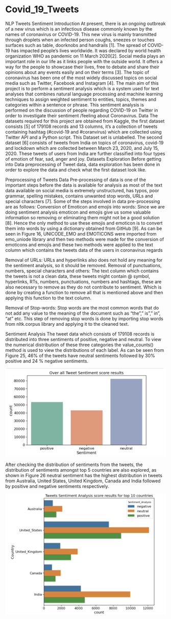 # Covid_19_Tweets
NLP Tweets Sentiment
Introduction
At present, there is an ongoing outbreak of a new virus which is an infectious disease commonly known
by the names of coronavirus or COVID-19. This new virus is mainly transmitted through droplets when
an infected person coughs, sneezes or touches surfaces such as table, doorknobs and handrails [1]. The
spread of COVID-19 has impacted people’s lives worldwide. It was declared by world health organization
WHO as pandemic on 11 March 2020[2].
Social media plays an important role in our life as it links people with the outside world. It offers a way
for the people to showcase their lives, free to debate and share their opinions about any events easily
and on their terms [3]. The topic of coronavirus has been one of the most widely discussed topics on
social media such as Twitter, Facebook and Instagram [4]. The main aim of this project is to perform a
sentiment analysis which is a system used for text analyses that combines natural language processing
and machine learning techniques to assign weighted sentiment to entities, topics, themes and
categories within a sentence or phrase. This sentiment analysis is performed on the discussion of people
regarding COVID-19 on Twitter in order to investigate their sentiment /feeling about Coronavirus.
Data
The datasets required for this project are obtained from Kaggle, the first dataset consists [5] of 179108
records and 13 columns, it’s a collection of tweets containing hashtag (#covid-19 and #coranvirus) which
are collected using Twitter API and a Python script. This Dataset set is unlabelled. The second dataset [6]
consists of tweets from India on topics of coronavirus, covid-19 and lockdown which are collected
between March 23, 2020, and July 15, 2020. These tweets of users from India are further classified into
four types of emotion of fear, sad, anger and joy.
 Datasets Exploration
Before getting into Data preprocessing of Tweet data, data exploration has been done in order to
explore the data and check what the first dataset look like.

Preprocessing of Tweets Data
Pre-processing of data is one of the important steps before the data is available for analysis as most of
the text data available on social media is extremely unstructured, has typos, poor grammar, spelling
mistakes, contains unwanted stop words, URLs and special characters [7]. Some of the steps involved in
data pre-processing are as follows:
Conversion of Emoticon and emojis into words: Since we are doing sentiment analysis emoticon and
emojis give us some valuable information so removing or eliminating them might not be a good solution
[8]. Hence the only method to use these emojis and emoticon is to convert them into words by using a
dictionary obtained from GitHub [9]. As can be seen in Figure 16, UNICODE_EMO and EMOTICONS were
imported from emo_uniode library and then two methods were made for the conversion of emoticons
and emojis and these two methods were applied to the text column which contains the tweets data of
the users in coronavirus regards

Removal of URLs: URLs and hyperlinks also does not hold any meaning for the sentiment analysis, so it
should be removed.
Removal of punctuations, numbers, special characters and others: The text column which contains the
tweets is not a clean data, these tweets might contain @ symbol, hyperlinks, RTs, numbers,
punctuations, numbers and hashtags, these are also necessary to remove as they do not contribute to
sentiment. Which is done by creating a function to remove all that is mentioned above and then
applying this function to the text column.


Removal of Stop-words: Stop words are the most common words that do not add any value to the
meaning of the document such as “the”,” is”,” in”, “at” etc. This step of removing stop words is done by
importing stop words from nltk.corpus library and applying it to the cleaned text.


Sentiment Analysis
The tweet data which consists of 179108 records is distributed into three sentiments of positive,
negative and neutral. To view the numerical distribution of these three categories the value_counts()
method is used to view the distributions of each label. As can be seen from Figure 25, 46% of the tweets
have neutral sentiments followed by 30% positive and 24 % negative sentiments.

![alt text](https://github.com/Mobiee/Covid_19_Tweets/blob/main/screenshots%20/barchart1.png)

After checking the distribution of sentiments from the tweets, the distribution of sentiments amongst
top 5 countries are also explored, as shown in Figure 26 neutral sentiment has the highest distribution in
tweets from Australia, United States, United Kingdom, Canada and India followed by positive and
negative sentiments respectively.

![alt text](https://github.com/Mobiee/Covid_19_Tweets/blob/main/screenshots%20/barchart2.png)
